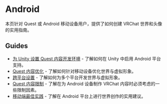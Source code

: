 # Android

本页针对 Quest 或 Android 移动设备用户，提供了如何创建 VRChat 世界和头像的实用指南。

## Guides
- [为 Unity 设置 Quest 内容开发环境](/creators.vrchat.com/platforms/android/setting-up-unity-for-creating-quest-content) - 了解如何在 Unity 中启用 Android 平台支持。
- [Quest 内容优化](/creators.vrchat.com/platforms/android/quest-content-optimization) - 了解如何针对移动设备优化世界与虚拟形象。
- [跨平台设置](/creators.vrchat.com/platforms/android/cross-platform-setup) - 了解如何为多个平台开发世界与虚拟形象。
- [Quest 内容限制](/creators.vrchat.com/platforms/android/quest-content-limitations) - 了解在为 Android 设备制作 VRChat 内容时必须考虑的一些限制因素。
- [移动端最佳实践](/creators.vrchat.com/platforms/android/android-best-practices) - 了解在 Android 平台上进行世界创作的实用建议。
